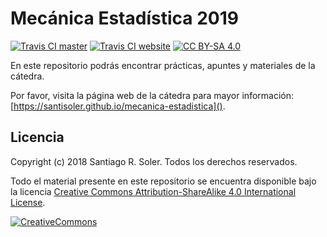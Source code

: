 # Mecánica Estadística 2019

[![Travis CI master][travis-master-shield]][travis-ci]
[![Travis CI website][travis-website-shield]][travis-ci]
[![CC BY-SA 4.0][cc-by-sa-shield]][cc-by-sa]

En este repositorio podrás encontrar prácticas, apuntes y materiales de la
cátedra.

Por favor, visita la página web de la cátedra para mayor información:
[https://santisoler.github.io/mecanica-estadistica]().


## Licencia
Copyright (c) 2018 Santiago R. Soler. Todos los derechos reservados.

Todo el material presente en este repositorio se encuentra disponible bajo la
licencia [Creative Commons Attribution-ShareAlike 4.0 International License][cc-by-sa].

[![CreativeCommons][cc-by-sa-image]][cc-by-sa]

<!--Urls-->
[travis-ci]: https://travis-ci.org/santisoler/mecanica-estadistica/builds
[travis-master-shield]: https://img.shields.io/travis/santisoler/mecanica-estadistica/master.svg?label=master&style=for-the-badge
[travis-website-shield]: https://img.shields.io/travis/santisoler/mecanica-estadistica/website.svg?label=website&style=for-the-badge
[cc-by-sa]: http://creativecommons.org/licenses/by-sa/4.0/
[cc-by-sa-image]: https://licensebuttons.net/l/by-sa/4.0/88x31.png
[cc-by-sa-shield]: https://img.shields.io/badge/License-CC%20BY--SA%204.0-lightgrey.svg?label=master&style=for-the-badge
